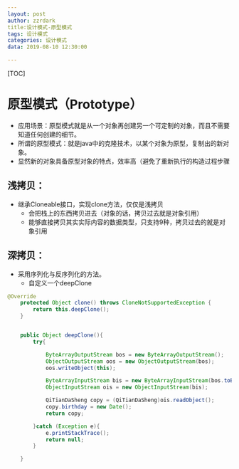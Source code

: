 ```yaml
---
layout: post
author: zzrdark
title:设计模式-原型模式
tags: 设计模式
categories: 设计模式 
data: 2019-08-10 12:30:00

---
```




[TOC]



# 原型模式（Prototype）

-   应用场景：原型模式就是从一个对象再创建另一个可定制的对象，而且不需要知道任何创建的细节。
-   所谓的原型模式：就是java中的克隆技术，以某个对象为原型，复制出的新对象。
-   显然新的对象具备原型对象的特点，效率高（避免了重新执行的构造过程步骤



## 浅拷贝：
-   继承Cloneable接口，实现clone方法，仅仅是浅拷贝
    -   会把栈上的东西拷贝进去（对象的话，拷贝过去就是对象引用）
    -   能够直接拷贝其实实际内容的数据类型，只支持9种，拷贝过去的就是对象引用



## 深拷贝：
-   采用序列化与反序列化的方法。
    -   自定义一个deepClone

```` java 
@Override
    protected Object clone() throws CloneNotSupportedException {
        return this.deepClone();
    }


    public Object deepClone(){
        try{

            ByteArrayOutputStream bos = new ByteArrayOutputStream();
            ObjectOutputStream oos = new ObjectOutputStream(bos);
            oos.writeObject(this);

            ByteArrayInputStream bis = new ByteArrayInputStream(bos.toByteArray());
            ObjectInputStream ois = new ObjectInputStream(bis);

            QiTianDaSheng copy = (QiTianDaSheng)ois.readObject();
            copy.birthday = new Date();
            return copy;

        }catch (Exception e){
            e.printStackTrace();
            return null;
        }

    }
````